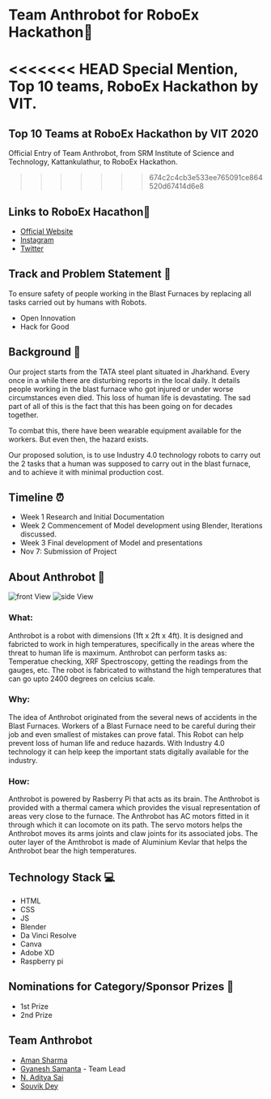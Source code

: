 # Team Anthrobot for RoboEx Hackathon🤖
<<<<<<< HEAD
   Special Mention, Top 10 teams, RoboEx Hackathon by VIT. 
=======

## Top 10 Teams at RoboEx Hackathon by VIT 2020


   Official Entry of Team Anthrobot, from SRM Institute of Science and Technology, Kattankulathur, to RoboEx Hackathon.
>>>>>>> 674c2c4cb3e533ee765091ce864520d67414d6e8

## Links to RoboEx Hacathon🔗
* [Official Website](https://www.dreadnoughtrobotics.co.in/)
* [Instagram](https://www.instagram.com/avianworkshops/)
* [Twitter](https://twitter.com/intent/tweet?text=RoboEx%20Hackathon%20from%20dreadnought%20robotics%20@%20&url=https://dare2compete.com/o/h50Plze)

## Track and Problem Statement 🚧
To ensure safety of people working in the Blast Furnaces by replacing all tasks carried out by humans with Robots. 

* Open Innovation
* Hack for Good

## Background 📖

Our project starts from the TATA steel plant situated in Jharkhand. Every once in a while there are disturbing reports in the local daily. It details people working in the blast furnace who got injured or under worse circumstances even died. This loss of human life is devastating. The sad part of all of this is the fact that this has been going on for decades together. <br/>

To combat this, there have been wearable equipment available for the workers. But even then, the hazard exists. <br/>

Our proposed solution, is to use Industry 4.0 technology robots to carry out the 2 tasks that a human was supposed to carry out in the blast furnace, and to achieve it with minimal production cost. 

## Timeline ⏰

* Week 1 Research and Initial Documentation
* Week 2 Commencement of Model development using Blender, Iterations discussed.
* Week 3 Final development of Model and presentations
* Nov 7: Submission of Project

## About Anthrobot 🔧

![front View](Model/front.png)
![side View](Model/side%20view.png)
### What:

Anthrobot is a robot with dimensions (1ft x 2ft x 4ft). It is designed and fabricted to work in high temperatures, specifically in the areas where the threat to human life is maximum. Anthrobot can perform tasks as: Temperatue checking, XRF Spectroscopy, getting the readings from the gauges, etc. The robot is fabricated to withstand the high temperatures that can go upto 2400 degrees on celcius scale.

### Why:

The idea of Anthrobot originated from the several news of accidents in the Blast Furnaces. Workers of a Blast Furnace need to be careful during their job and even smallest of mistakes can prove fatal. This Robot can help prevent loss of human life and reduce hazards. With Industry 4.0 technology it can help keep the important stats digitally available for the industry. 

### How:

Anthrobot is powered by Rasberry Pi that acts as its brain. The Anthrobot is provided with a thermal camera which provides the visual representation of areas very close to the furnace. The Anthrobot has AC motors fitted in it through which it can locomote on its path. The servo motors helps the Anthrobot moves its arms joints and claw joints for its associated jobs. The outer layer of the Amthrobot is made of Aluminium Kevlar that helps the Anthrobot bear the high temperatures. 

## Technology Stack 💻
* HTML
* CSS
* JS
* Blender
* Da Vinci Resolve
* Canva
* Adobe XD
* Raspberry pi

## Nominations for Category/Sponsor Prizes 🤝
* 1st Prize
* 2nd Prize

## Team Anthrobot 
* [Aman Sharma](https://github.com/amansharma27) 
* [Gyanesh Samanta](https://github.com/Gyanesh-Samanta123) - Team Lead
* [N. Aditya Sai](https://github.com/aadityasai37) 
* [Souvik Dey](https://github.com/Souvikdey10) 



